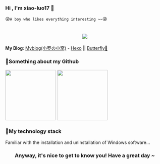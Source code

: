 ### Hi , I'm xiao-luo17 👋
😜`A boy who likes everything interesting ~~`😜

<h1 align="center"> 
<a href="https://sunguoqi.com/"> 
<img src="https://readme-typing-svg.herokuapp.com/?lines=printf(%22Hello%2C%20World!%22);Welcome%20to%20my%20Github!&center=true&size=27"> 
</a>
</h1>

**My Blog**: <a href="https://xiao-luo17.github.io" target="_blank">Myblog(小罗の小窝)</a> - [Hexo](https://hexo.io/) || [Butterfly🦋](https://github.com/jerryc127/hexo-theme-butterfly)

### 🍺Something about my Github

<div>
<img height="160px" src="https://github-readme-stats.vercel.app/api?username=xiao-luo17&show_icons=trueline_height=21&title_color=2ecc71&text_color=FFFFFF&icon_color=blue&&theme=dark" /> 

<img height="160px" src="https://github-readme-stats.vercel.app/api/top-langs/?username=xiao-luo17&layout=compact&langs_count=6&title_color=9b59b6&text_color=FFFFFF&icon_color=fff&bg_color=17202a&theme=dark" />
</div>

### 🔧My technology stack

Familiar with the installation and uninstallation of Windows software...

<div align="center">
<h3>
Anyway, it's nice to get to know you! Have a great day ~
</h3>
</div>

<!--
**xiao-luo17/xiao-luo17** is a ✨ _special_ ✨ repository because its `README.md` (this file) appears on your GitHub profile.

Here are some ideas to get you started:

- 🔭 I’m currently working on ...
- 🌱 I’m currently learning ...
- 👯 I’m looking to collaborate on ...
- 🤔 I’m looking for help with ...
- 💬 Ask me about ...
- 📫 How to reach me: ...
- 😄 Pronouns: ...
- ⚡ Fun fact: ...
-->
